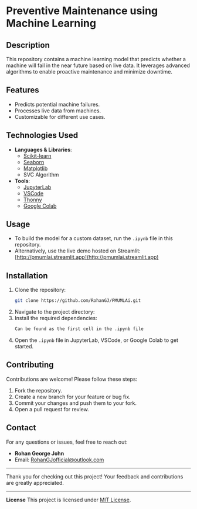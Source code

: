 # Preventive Maintenance using Machine Learning

## Description
This repository contains a machine learning model that predicts whether a machine will fail in the near future based on live data. It leverages advanced algorithms to enable proactive maintenance and minimize downtime.

## Features
- Predicts potential machine failures.
- Processes live data from machines.
- Customizable for different use cases.

## Technologies Used
- **Languages & Libraries**: 
  - [Scikit-learn](https://scikit-learn.org/)
  - [Seaborn](https://seaborn.pydata.org/)
  - [Matplotlib](https://matplotlib.org/)
  - SVC Algorithm
- **Tools**:
  - [JupyterLab](https://jupyter.org/)
  - [VSCode](https://code.visualstudio.com/)
  - [Thonny](https://thonny.org/)
  - [Google Colab](https://colab.research.google.com/)

## Usage
- To build the model for a custom dataset, run the `.ipynb` file in this repository.
- Alternatively, use the live demo hosted on Streamlit:
  [http://pmumlai.streamlit.app](http://pmumlai.streamlit.app)

## Installation
1. Clone the repository:
   ```bash
   git clone https://github.com/RohanGJ/PMUMLAi.git
   ```
2. Navigate to the project directory:
3. Install the required dependencies:
   ```bash
   Can be found as the first cell in the .ipynb file
   ```
4. Open the `.ipynb` file in JupyterLab, VSCode, or Google Colab to get started.

## Contributing
Contributions are welcome! Please follow these steps:
1. Fork the repository.
2. Create a new branch for your feature or bug fix.
3. Commit your changes and push them to your fork.
4. Open a pull request for review.

## Contact
For any questions or issues, feel free to reach out:
- **Rohan George John**
- Email: [RohanGJofficial@outlook.com](mailto:RohanGJofficial@outlook.com)

---

Thank you for checking out this project! Your feedback and contributions are greatly appreciated.

---

**License**
This project is licensed under [MIT License](LICENSE).
